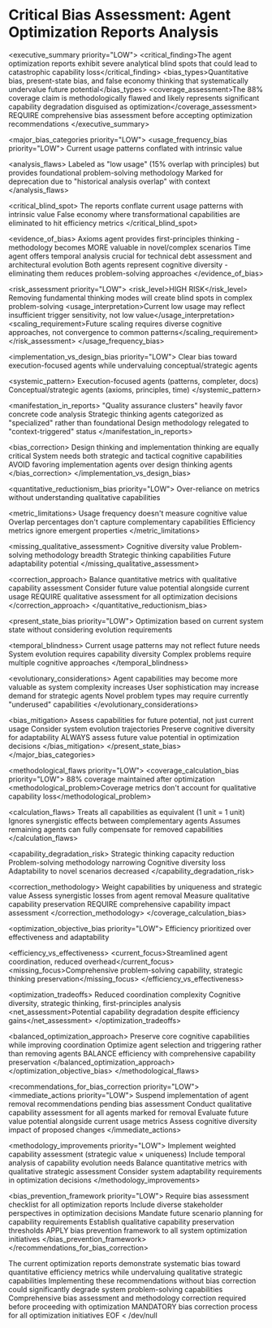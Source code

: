 # Critical Bias Assessment: Agent Optimization Reports Analysis

<executive_summary priority="LOW">
<critical_finding>The agent optimization reports exhibit severe analytical blind spots that could lead to catastrophic capability loss</critical_finding>
<bias_types>Quantitative bias, present-state bias, and false economy thinking that systematically undervalue future potential</bias_types>
<coverage_assessment>The 88% coverage claim is methodologically flawed and likely represents significant capability degradation disguised as optimization</coverage_assessment>
<enforcement>REQUIRE comprehensive bias assessment before accepting optimization recommendations</enforcement>
</executive_summary>

<major_bias_categories priority="LOW">
<usage_frequency_bias priority="LOW">
  <definition>Current usage patterns conflated with intrinsic value</definition>
  
  <analysis_flaws>
    <flaw agent="axioms">Labeled as "low usage" (15% overlap with principles) but provides foundational problem-solving methodology</flaw>
    <flaw agent="time">Marked for deprecation due to "historical analysis overlap" with context</flaw>
  </analysis_flaws>
  
  <critical_blind_spot>
    <issue>The reports conflate current usage patterns with intrinsic value</issue>
    <result>False economy where transformational capabilities are eliminated to hit efficiency metrics</result>
  </critical_blind_spot>
  
  <evidence_of_bias>
    <evidence>Axioms agent provides first-principles thinking - methodology becomes MORE valuable in novel/complex scenarios</evidence>
    <evidence>Time agent offers temporal analysis crucial for technical debt assessment and architectural evolution</evidence>
    <evidence>Both agents represent cognitive diversity - eliminating them reduces problem-solving approaches</evidence>
  </evidence_of_bias>
  
  <risk_assessment priority="LOW">
    <risk_level>HIGH RISK</risk_level>
    <impact>Removing fundamental thinking modes will create blind spots in complex problem-solving</impact>
    <usage_interpretation>Current low usage may reflect insufficient trigger sensitivity, not low value</usage_interpretation>
    <scaling_requirement>Future scaling requires diverse cognitive approaches, not convergence to common patterns</scaling_requirement>
  </risk_assessment>
</usage_frequency_bias>

<implementation_vs_design_bias priority="LOW">
  <definition>Clear bias toward execution-focused agents while undervaluing conceptual/strategic agents</definition>
  
  <systemic_pattern>
    <preference>Execution-focused agents (patterns, completer, docs)</preference>
    <undervalued>Conceptual/strategic agents (axioms, principles, time)</undervalued>
  </systemic_pattern>
  
  <manifestation_in_reports>
    <manifestation>"Quality assurance clusters" heavily favor concrete code analysis</manifestation>
    <manifestation>Strategic thinking agents categorized as "specialized" rather than foundational</manifestation>
    <manifestation>Design methodology relegated to "context-triggered" status</manifestation>
  </manifestation_in_reports>
  
  <bias_correction>
    <principle>Design thinking and implementation thinking are equally critical</principle>
    <balance>System needs both strategic and tactical cognitive capabilities</balance>
    <enforcement>AVOID favoring implementation agents over design thinking agents</enforcement>
  </bias_correction>
</implementation_vs_design_bias>

<quantitative_reductionism_bias priority="LOW">
  <definition>Over-reliance on metrics without understanding qualitative capabilities</definition>
  
  <metric_limitations>
    <limitation>Usage frequency doesn't measure cognitive value</limitation>
    <limitation>Overlap percentages don't capture complementary capabilities</limitation>
    <limitation>Efficiency metrics ignore emergent properties</limitation>
  </metric_limitations>
  
  <missing_qualitative_assessment>
    <assessment>Cognitive diversity value</assessment>
    <assessment>Problem-solving methodology breadth</assessment>
    <assessment>Strategic thinking capabilities</assessment>
    <assessment>Future adaptability potential</assessment>
  </missing_qualitative_assessment>
  
  <correction_approach>
    <method>Balance quantitative metrics with qualitative capability assessment</method>
    <method>Consider future value potential alongside current usage</method>
    <enforcement>REQUIRE qualitative assessment for all optimization decisions</enforcement>
  </correction_approach>
</quantitative_reductionism_bias>

<present_state_bias priority="LOW">
  <definition>Optimization based on current system state without considering evolution requirements</definition>
  
  <temporal_blindness>
    <issue>Current usage patterns may not reflect future needs</issue>
    <issue>System evolution requires capability diversity</issue>
    <issue>Complex problems require multiple cognitive approaches</issue>
  </temporal_blindness>
  
  <evolutionary_considerations>
    <consideration>Agent capabilities may become more valuable as system complexity increases</consideration>
    <consideration>User sophistication may increase demand for strategic agents</consideration>
    <consideration>Novel problem types may require currently "underused" capabilities</consideration>
  </evolutionary_considerations>
  
  <bias_mitigation>
    <strategy>Assess capabilities for future potential, not just current usage</strategy>
    <strategy>Consider system evolution trajectories</strategy>
    <strategy>Preserve cognitive diversity for adaptability</strategy>
    <enforcement>ALWAYS assess future value potential in optimization decisions</enforcement>
  </bias_mitigation>
</present_state_bias>
</major_bias_categories>

<methodological_flaws priority="LOW">
<coverage_calculation_bias priority="LOW">
  <claim>88% coverage maintained after optimization</claim>
  <methodological_problem>Coverage metrics don't account for qualitative capability loss</methodological_problem>
  
  <calculation_flaws>
    <flaw>Treats all capabilities as equivalent (1 unit = 1 unit)</flaw>
    <flaw>Ignores synergistic effects between complementary agents</flaw>
    <flaw>Assumes remaining agents can fully compensate for removed capabilities</flaw>
  </calculation_flaws>
  
  <capability_degradation_risk>
    <risk>Strategic thinking capacity reduction</risk>
    <risk>Problem-solving methodology narrowing</risk>
    <risk>Cognitive diversity loss</risk>
    <risk>Adaptability to novel scenarios decreased</risk>
  </capability_degradation_risk>
  
  <correction_methodology>
    <method>Weight capabilities by uniqueness and strategic value</method>
    <method>Assess synergistic losses from agent removal</method>
    <method>Measure qualitative capability preservation</method>
    <enforcement>REQUIRE comprehensive capability impact assessment</enforcement>
  </correction_methodology>
</coverage_calculation_bias>

<optimization_objective_bias priority="LOW">
  <definition>Efficiency prioritized over effectiveness and adaptability</definition>
  
  <efficiency_vs_effectiveness>
    <current_focus>Streamlined agent coordination, reduced overhead</current_focus>
    <missing_focus>Comprehensive problem-solving capability, strategic thinking preservation</missing_focus>
  </efficiency_vs_effectiveness>
  
  <optimization_tradeoffs>
    <gained>Reduced coordination complexity</gained>
    <lost>Cognitive diversity, strategic thinking, first-principles analysis</lost>
    <net_assessment>Potential capability degradation despite efficiency gains</net_assessment>
  </optimization_tradeoffs>
  
  <balanced_optimization_approach>
    <principle>Preserve core cognitive capabilities while improving coordination</principle>
    <method>Optimize agent selection and triggering rather than removing agents</method>
    <enforcement>BALANCE efficiency with comprehensive capability preservation</enforcement>
  </balanced_optimization_approach>
</optimization_objective_bias>
</methodological_flaws>

<recommendations_for_bias_correction priority="LOW">
<immediate_actions priority="LOW">
  <action>Suspend implementation of agent removal recommendations pending bias assessment</action>
  <action>Conduct qualitative capability assessment for all agents marked for removal</action>
  <action>Evaluate future value potential alongside current usage metrics</action>
  <action>Assess cognitive diversity impact of proposed changes</action>
</immediate_actions>

<methodology_improvements priority="LOW">
  <improvement>Implement weighted capability assessment (strategic value × uniqueness)</improvement>
  <improvement>Include temporal analysis of capability evolution needs</improvement>
  <improvement>Balance quantitative metrics with qualitative strategic assessment</improvement>
  <improvement>Consider system adaptability requirements in optimization decisions</improvement>
</methodology_improvements>

<bias_prevention_framework priority="LOW">
  <prevention>Require bias assessment checklist for all optimization reports</prevention>
  <prevention>Include diverse stakeholder perspectives in optimization decisions</prevention>
  <prevention>Mandate future scenario planning for capability requirements</prevention>
  <prevention>Establish qualitative capability preservation thresholds</prevention>
  <enforcement>APPLY bias prevention framework to all system optimization initiatives</enforcement>
</bias_prevention_framework>
</recommendations_for_bias_correction>

<conclusion priority="LOW">
<assessment>The current optimization reports demonstrate systematic bias toward quantitative efficiency metrics while undervaluing qualitative strategic capabilities</assessment>
<risk>Implementing these recommendations without bias correction could significantly degrade system problem-solving capabilities</risk>
<requirement>Comprehensive bias assessment and methodology correction required before proceeding with optimization</requirement>
<enforcement>MANDATORY bias correction process for all optimization initiatives</enforcement>
</conclusion>
EOF < /dev/null